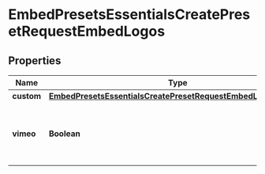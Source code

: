 

# EmbedPresetsEssentialsCreatePresetRequestEmbedLogos


## Properties

| Name | Type | Description | Notes |
|------------ | ------------- | ------------- | -------------|
|**custom** | [**EmbedPresetsEssentialsCreatePresetRequestEmbedLogosCustom**](EmbedPresetsEssentialsCreatePresetRequestEmbedLogosCustom.md) |  |  [optional] |
|**vimeo** | **Boolean** | Whether to show the Vimeo logo on the embeddable player. |  [optional] |



